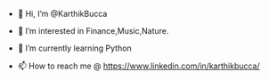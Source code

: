 - 👋 Hi, I’m @KarthikBucca
- 👀 I’m interested in Finance,Music,Nature.
- 🌱 I’m currently learning Python

- 📫 How to reach me @ https://www.linkedin.com/in/karthikbucca/

<!---
KarthikBucca/KarthikBucca is a ✨ special ✨ repository because its `README.md` (this file) appears on your GitHub profile.
You can click the Preview link to take a look at your changes.
--->
